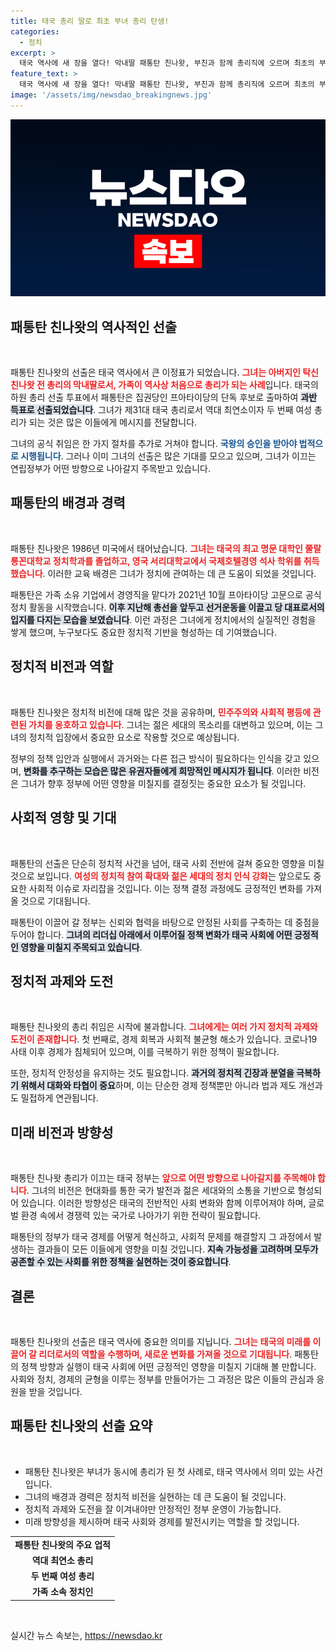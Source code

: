 ```yaml
---
title: 태국 총리 딸로 최초 부녀 총리 탄생!
categories:
  - 정치
excerpt: >
  태국 역사에 새 장을 열다! 막내딸 패통탄 친나왓, 부친과 함께 총리직에 오르며 최초의 부녀 총리로 기록될 예정. 젊은 리더의 등장을 주목하세요!
feature_text: >
  태국 역사에 새 장을 열다! 막내딸 패통탄 친나왓, 부친과 함께 총리직에 오르며 최초의 부녀 총리로 기록될 예정. 젊은 리더의 등장을 주목하세요!
image: '/assets/img/newsdao_breakingnews.jpg'
---
```


<p><img src="/assets/img/newsdao_breakingnews.jpg" alt="koreaapp 속보" /></p>

<h2 data-ke-size="size26">패통탄 친나왓의 역사적인 선출</h2>

<p data-ke-size="size16">&nbsp;</p>

<p>패통탄 친나왓의 선출은 태국 역사에서 큰 이정표가 되었습니다. <b><span style="color: #ee2323;">그녀는 아버지인 탁신 친나왓 전 총리의 막내딸로서, 가족이 역사상 처음으로 총리가 되는 사례</span></b>입니다. 태국의 하원 총리 선출 투표에서 패통탄은 집권당인 프아타이당의 단독 후보로 출마하여 <b><span style="background-color: #21538527;">과반 득표로 선출되었습니다</span></b>. 그녀가 제31대 태국 총리로서 역대 최연소이자 두 번째 여성 총리가 되는 것은 많은 이들에게 메시지를 전달합니다.  </p>

<p>그녀의 공식 취임은 한 가지 절차를 추가로 거쳐야 합니다. <b><span style="color: #1a5490;">국왕의 승인을 받아야 법적으로 시행됩니다</span></b>. 그러나 이미 그녀의 선출은 많은 기대를 모으고 있으며, 그녀가 이끄는 연립정부가 어떤 방향으로 나아갈지 주목받고 있습니다. </p>

<h2 data-ke-size="size26">패통탄의 배경과 경력</h2>

<p data-ke-size="size16">&nbsp;</p>

<p>패통탄 친나왓은 1986년 미국에서 태어났습니다. <b><span style="color: #ee2323;">그녀는 태국의 최고 명문 대학인 쭐랄롱꼰대학교 정치학과를 졸업하고, 영국 서리대학교에서 국제호텔경영 석사 학위를 취득했습니다</span></b>. 이러한 교육 배경은 그녀가 정치에 관여하는 데 큰 도움이 되었을 것입니다. </p>

<p>패통탄은 가족 소유 기업에서 경영직을 맡다가 2021년 10월 프아타이당 고문으로 공식 정치 활동을 시작했습니다. <b><span style="background-color: #21538527;">이후 지난해 총선을 앞두고 선거운동을 이끌고 당 대표로서의 입지를 다지는 모습을 보였습니다</span></b>. 이런 과정은 그녀에게 정치에서의 실질적인 경험을 쌓게 했으며, 누구보다도 중요한 정치적 기반을 형성하는 데 기여했습니다.</p>

<h2 data-ke-size="size26">정치적 비전과 역할</h2>

<p data-ke-size="size16">&nbsp;</p>

<p>패통탄 친나왓은 정치적 비전에 대해 많은 것을 공유하며, <b><span style="color: #ee2323;">민주주의와 사회적 평등에 관련된 가치를 옹호하고 있습니다</span></b>. 그녀는 젊은 세대의 목소리를 대변하고 있으며, 이는 그녀의 정치적 입장에서 중요한 요소로 작용할 것으로 예상됩니다. </p>

<p>정부의 정책 입안과 실행에서 과거와는 다른 접근 방식이 필요하다는 인식을 갖고 있으며, <b><span style="background-color: #21538527;">변화를 추구하는 모습은 많은 유권자들에게 희망적인 메시지가 됩니다</span></b>. 이러한 비전은 그녀가 향후 정부에 어떤 영향을 미칠지를 결정짓는 중요한 요소가 될 것입니다.</p>

<h2 data-ke-size="size26">사회적 영향 및 기대</h2>

<p data-ke-size="size16">&nbsp;</p>

<p>패통탄의 선출은 단순히 정치적 사건을 넘어, 태국 사회 전반에 걸쳐 중요한 영향을 미칠 것으로 보입니다. <b><span style="color: #ee2323;">여성의 정치적 참여 확대와 젊은 세대의 정치 인식 강화</span></b>는 앞으로도 중요한 사회적 이슈로 자리잡을 것입니다. 이는 정책 결정 과정에도 긍정적인 변화를 가져올 것으로 기대됩니다. </p>

<p>패통탄이 이끌어 갈 정부는 신뢰와 협력을 바탕으로 안정된 사회를 구축하는 데 중점을 두어야 합니다. <b><span style="background-color: #21538527;">그녀의 리더십 아래에서 이루어질 정책 변화가 태국 사회에 어떤 긍정적인 영향을 미칠지 주목되고 있습니다</span></b>. </p>

<h2 data-ke-size="size26">정치적 과제와 도전</h2>

<p data-ke-size="size16">&nbsp;</p>

<p>패통탄 친나왓의 총리 취임은 시작에 불과합니다. <b><span style="color: #ee2323;">그녀에게는 여러 가지 정치적 과제와 도전이 존재합니다</span></b>. 첫 번째로, 경제 회복과 사회적 불균형 해소가 있습니다. 코로나19 사태 이후 경제가 침체되어 있으며, 이를 극복하기 위한 정책이 필요합니다.</p>

<p>또한, 정치적 안정성을 유지하는 것도 필요합니다. <b><span style="background-color: #21538527;">과거의 정치적 긴장과 분열을 극복하기 위해서 대화와 타협이 중요</span></b>하며, 이는 단순한 경제 정책뿐만 아니라 법과 제도 개선과도 밀접하게 연관됩니다. </p>

<h2 data-ke-size="size26">미래 비전과 방향성</h2>

<p data-ke-size="size16">&nbsp;</p>

<p>패통탄 친나왓 총리가 이끄는 태국 정부는 <b><span style="color: #ee2323;">앞으로 어떤 방향으로 나아갈지를 주목해야 합니다</span></b>. 그녀의 비전은 현대화를 통한 국가 발전과 젊은 세대와의 소통을 기반으로 형성되어 있습니다. 이러한 방향성은 태국의 전반적인 사회 변화와 함께 이루어져야 하며, 글로벌 환경 속에서 경쟁력 있는 국가로 나아가기 위한 전략이 필요합니다. </p>

<p>패통탄의 정부가 태국 경제를 어떻게 혁신하고, 사회적 문제를 해결할지 그 과정에서 발생하는 결과들이 모든 이들에게 영향을 미칠 것입니다. <b><span style="background-color: #21538527;">지속 가능성을 고려하며 모두가 공존할 수 있는 사회를 위한 정책을 실현하는 것이 중요합니다</span></b>. </p>

<h2 data-ke-size="size26">결론</h2>

<p data-ke-size="size16">&nbsp;</p>

<p>패통탄 친나왓의 선출은 태국 역사에 중요한 의미를 지닙니다. <b><span style="color: #ee2323;">그녀는 태국의 미래를 이끌어 갈 리더로서의 역할을 수행하며, 새로운 변화를 가져올 것으로 기대됩니다</span></b>. 패통탄의 정책 방향과 실행이 태국 사회에 어떤 긍정적인 영향을 미칠지 기대해 볼 만합니다. 사회와 정치, 경제의 균형을 이루는 정부를 만들어가는 그 과정은 많은 이들의 관심과 응원을 받을 것입니다. </p>

<h2 data-ke-size="size26">패통탄 친나왓의 선출 요약</h2>

<p data-ke-size="size16">&nbsp;</p>

<ul>
  <li>패통탄 친나왓은 부녀가 동시에 총리가 된 첫 사례로, 태국 역사에서 의미 있는 사건입니다.</li>
  <li>그녀의 배경과 경력은 정치적 비전을 실현하는 데 큰 도움이 될 것입니다.</li>
  <li>정치적 과제와 도전을 잘 이겨내야만 안정적인 정부 운영이 가능합니다.</li>
  <li>미래 방향성을 제시하며 태국 사회와 경제를 발전시키는 역할을 할 것입니다.</li>
</ul>

<table style="width: 100%; border-collapse: collapse;">
  <tr>
    <td style="text-align: center; height: 17px;"><b>패통탄 친나왓의 주요 업적</b></td>
  </tr>
  <tr>
    <td style="text-align: center; height: 17px;"><b>역대 최연소 총리</b></td>
  </tr>
  <tr>
    <td style="text-align: center; height: 17px;"><b>두 번째 여성 총리</b></td>
  </tr>
  <tr>
    <td style="text-align: center; height: 17px;"><b>가족 소속 정치인</b></td>
  </tr>
</table>

<p data-ke-size="size16">&nbsp;</p>
실시간 뉴스 속보는, <a href="https://newsdao.kr" rel="dofollow">https://newsdao.kr</a>


